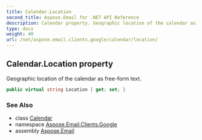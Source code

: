 ```yaml
---
title: Calendar.Location
second_title: Aspose.Email for .NET API Reference
description: Calendar property. Geographic location of the calendar as freeform text
type: docs
weight: 40
url: /net/aspose.email.clients.google/calendar/location/
---
```

## Calendar.Location property

Geographic location of the calendar as free-form text.

```csharp
public virtual string Location { get; set; }
```

### See Also

* class [Calendar](../)
* namespace [Aspose.Email.Clients.Google](../../calendar/)
* assembly [Aspose.Email](../../../)


